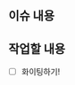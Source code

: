 ## 이슈 내용

<!---- 해당 이슈를 만들어서 작업할 내용을 미리 기록해주세요. -->

## 작업할 내용

<!---- 해당 이슈를 위해서 해야할 것들을 기록후, 완료하면 체크해주세요. -->

- [ ] 화이팅하기!
